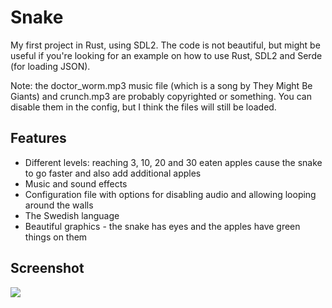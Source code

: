 # Snake

My first project in Rust, using SDL2. The code is not beautiful, but might be useful if you're looking for an example on how to use Rust, SDL2 and Serde (for loading JSON).

Note: the doctor\_worm.mp3 music file (which is a song by They Might Be Giants) and crunch.mp3 are probably copyrighted or something. You can disable them in the config, but I think the files will still be loaded.

## Features

- Different levels: reaching 3, 10, 20 and 30 eaten apples cause the snake to go faster and also add additional apples
- Music and sound effects
- Configuration file with options for disabling audio and allowing looping around the walls
- The Swedish language
- Beautiful graphics - the snake has eyes and the apples have green things on them

## Screenshot

<img src="https://raw.githubusercontent.com/jackiboi307/snake_rust/refs/heads/master/screenshot.png">
